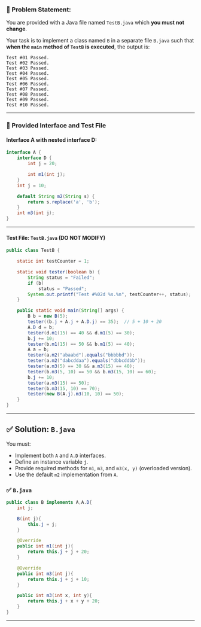### 🔹 Problem Statement:

You are provided with a Java file named `TestB.java` which **you must not change**.

Your task is to implement a class named `B` in a separate file `B.java` such that **when the `main` method of `TestB` is executed**, the output is:

```
Test #01 Passed.
Test #02 Passed.
Test #03 Passed.
Test #04 Passed.
Test #05 Passed.
Test #06 Passed.
Test #07 Passed.
Test #08 Passed.
Test #09 Passed.
Test #10 Passed.
```

---

### 📄 Provided Interface and Test File

#### Interface A with nested interface D:
```java
interface A {
    interface D {
        int j = 20;

        int m1(int j);
    }
    int j = 10;

    default String m2(String s) {
        return s.replace('a', 'b');
    }
    int m3(int j);
}
```

---

#### Test File: `TestB.java` (DO NOT MODIFY)
```java
public class TestB {

    static int testCounter = 1;

    static void tester(boolean b) {
        String status = "Failed";
        if (b)
            status = "Passed";
        System.out.printf("Test #%02d %s.%n", testCounter++, status);
    }

    public static void main(String[] args) {
        B b = new B(5);
        tester((b.j + A.j + A.D.j) == 35);  // 5 + 10 + 20
        A.D d = b;
        tester(d.m1(15) == 40 && d.m1(5) == 30);
        b.j += 10;
        tester(b.m1(15) == 50 && b.m1(5) == 40);
        A a = b;
        tester(a.m2("abaabd").equals("bbbbbd"));
        tester(a.m2("dabcddaa").equals("dbbcddbb"));
        tester(a.m3(5) == 30 && a.m3(15) == 40);
        tester(b.m3(5, 10) == 50 && b.m3(15, 10) == 60);
        b.j += 10;
        tester(a.m3(15) == 50);
        tester(b.m3(15, 10) == 70);
        tester(new B(A.j).m3(10, 10) == 50);
    }
}
```

---

## ✅ Solution: `B.java`

You must:
- Implement both `A` and `A.D` interfaces.
- Define an instance variable `j`.
- Provide required methods for `m1`, `m3`, and `m3(x, y)` (overloaded version).
- Use the default `m2` implementation from `A`.

### ✅ `B.java`
```java
public class B implements A,A.D{
    int j;

    B(int j){
        this.j = j;
    }

    @Override
    public int m1(int j){
        return this.j + j + 20;
    }

    @Override
    public int m3(int j){
        return this.j + j + 10;
    }

    public int m3(int x, int y){
        return this.j + x + y + 20;
    }
}
```

---

